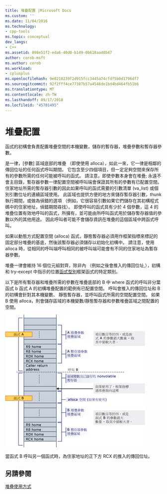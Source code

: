 ```yaml
---
title: 堆疊配置 |Microsoft Docs
ms.custom: ''
ms.date: 11/04/2016
ms.technology:
- cpp-tools
ms.topic: conceptual
dev_langs:
- C++
ms.assetid: 098e51f2-eda6-40d0-b149-0b618aa48b47
author: corob-msft
ms.author: corob
ms.workload:
- cplusplus
ms.openlocfilehash: 9e0210239f2d915fcc3445a74cfdf5b0d1796df7
ms.sourcegitcommit: 92f2fff4ce77387b57a4546de1bd4bd464fb51b6
ms.translationtype: MT
ms.contentlocale: zh-TW
ms.lasthandoff: 09/17/2018
ms.locfileid: "45701495"
---
```

# <a name="stack-allocation"></a>堆疊配置

函式的初構會負責配置堆疊空間的本機變數，儲存的暫存器，堆疊參數和暫存器參數。

是一律，[參數] 區域底部的堆疊 （即使使用 alloca），如此一來，它一律是相鄰的傳回位址的任何函式呼叫期間。 它包含至少四個項目，但一定足夠空間來保存所有的參數所需的任何可能被呼叫的函式。 請注意，即使參數本身會在堆疊; 永遠不會主目錄，暫存器參數一律配置空間被呼叫端會保證其所有的參數有已配置空間。 住家地址所需的暫存器引數的因此如果呼叫的函式需要的引數清單 (va_list) 或個別引數位址的連續區域使用。 此區域也提供方便的地方來儲存暫存器引數，thunk 執行期間，或做為偵錯的選項 （例如，它很容易引數如果它們儲存在其初構程式碼中的住家地址，偵錯期間尋找）。 即使呼叫的函式具有少於 4 個參數，這 4 的堆疊位置有效地呼叫的函式，所擁有，並可能由所呼叫函式用於儲存暫存器值的參數以外的其他用途。  因此呼叫者可能不會儲存資訊在堆疊的這個區域中跨函式呼叫。

如果以動態方式配置空間 (alloca) 函式，靜態暫存器必須用作框架指標來標記的固定部分堆疊的基底，然後該暫存器必須儲存以初始化初構中。 請注意，使用 alloca 時，從相同的呼叫端呼叫相同的被呼叫端可能會有不同的住家地址為暫存器參數。

堆疊一律會維持 16 個位元組對齊，除非內 （例如之後會推入的傳回位址,），初構和 try-except 中指示的位置[函式型別](../build/function-types.md)框架函式的特定類別。

以下是所有暫存器和堆疊所需的參數在堆疊底部的 B 中 where 函式的呼叫非分葉函式 b 函式 A 的初構堆疊配置的範例有已配置空間。 呼叫會推入的傳回位址和 B 的初構會針對其本機變數、 靜態暫存器，並呼叫函式所需的空間配置空間。 如果 B 使用 alloca，則會儲存區域的本機變數/靜態暫存器和參數堆疊區域之間配置的空間。

![AMD 轉換範例](../build/media/vcamd_conv_ex_5.png "AMD 轉換範例")

當函式 B 呼叫另一個函式時，為住家地址的正下方 RCX 的推入的傳回位址。

## <a name="see-also"></a>另請參閱

[堆疊使用方式](../build/stack-usage.md)